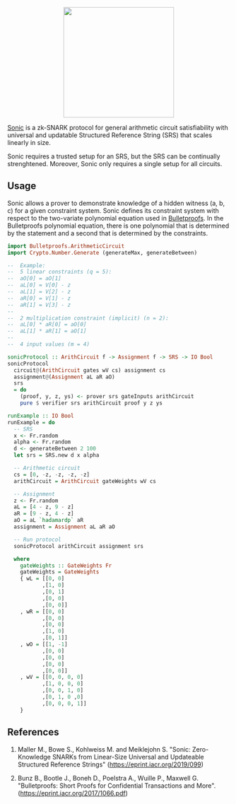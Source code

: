 <p align="center">
  <a href="http://www.adjoint.io"><img src="https://www.adjoint.io/assets/img/adjoint-logo@2x.png" width="250"/></a>
</p>

[Sonic](https://eprint.iacr.org/2019/550.pdf) is a zk-SNARK protocol for general
arithmetic circuit satisfiability with universal and updatable Structured Reference String (SRS) that scales linearly in size.

Sonic requires a trusted setup for an SRS, but the SRS can be continually
strenghtened. Moreover, Sonic only requires a single setup for all circuits.

Usage
-----

Sonic allows a prover to demonstrate knowledge of a hidden witness (a, b, c) for
a given constraint system. Sonic defines its constraint system with respect to
the two-variate polynomial equation used in
[Bulletproofs](https://eprint.iacr.org/2017/1066.pdf). In the Bulletproofs
polynomial equation, there is one polynomial that is determined by
the statement and a second that is determined by the constraints.


```haskell
import Bulletproofs.ArithmeticCircuit
import Crypto.Number.Generate (generateMax, generateBetween)

--  Example:
--  5 linear constraints (q = 5):
--  aO[0] = aO[1]
--  aL[0] = V[0] - z
--  aL[1] = V[2] - z
--  aR[0] = V[1] - z
--  aR[1] = V[3] - z
--
--  2 multiplication constraint (implicit) (n = 2):
--  aL[0] * aR[0] = aO[0]
--  aL[1] * aR[1] = aO[1]
--
--  4 input values (m = 4)

sonicProtocol :: ArithCircuit f -> Assignment f -> SRS -> IO Bool
sonicProtocol
  circuit@(ArithCircuit gates wV cs) assignment cs
  assignment@(Assignment aL aR aO)
  srs
  = do
	(proof, y, z, ys) <- prover srs gateInputs arithCircuit
	pure $ verifier srs arithCircuit proof y z ys

runExample :: IO Bool
runExample = do
  -- SRS
  x <- Fr.random
  alpha <- Fr.random
  d <- generateBetween 2 100
  let srs = SRS.new d x alpha

  -- Arithmetic circuit
  cs = [0, -z, -z, -z, -z]
  arithCircuit = ArithCircuit gateWeights wV cs

  -- Assignment
  z <- Fr.random
  aL = [4 - z, 9 - z]
  aR = [9 - z, 4 - z]
  aO = aL `hadamardp` aR
  assignment = Assignment aL aR aO

  -- Run protocol
  sonicProtocol arithCircuit assignment srs

  where
	gateWeights :: GateWeights Fr
	gateWeights = GateWeights
    { wL = [[0, 0]
           ,[1, 0]
           ,[0, 1]
           ,[0, 0]
           ,[0, 0]]
    , wR = [[0, 0]
	       ,[0, 0]
           ,[0, 0]
           ,[1, 0]
           ,[0, 1]]
    , wO = [[1, -1]
           ,[0, 0]
           ,[0, 0]
           ,[0, 0]
           ,[0, 0]]
	, wV = [[0, 0, 0, 0]
		   ,[1, 0, 0, 0]
           ,[0, 0, 1, 0]
           ,[0, 1, 0 ,0]
           ,[0, 0, 0, 1]]
    }
```

References
----------

1.  Maller M., Bowe S., Kohlweiss M. and Meiklejohn S.
    "Sonic: Zero-Knowledge SNARKs from Linear-Size Universal and Updateable
    Structured Reference Strings"
	(https://eprint.iacr.org/2019/099)


2.  Bunz B., Bootle J., Boneh D., Poelstra A., Wuille P., Maxwell G.
    "Bulletproofs: Short Proofs for Confidential Transactions and More".
	(https://eprint.iacr.org/2017/1066.pdf)
